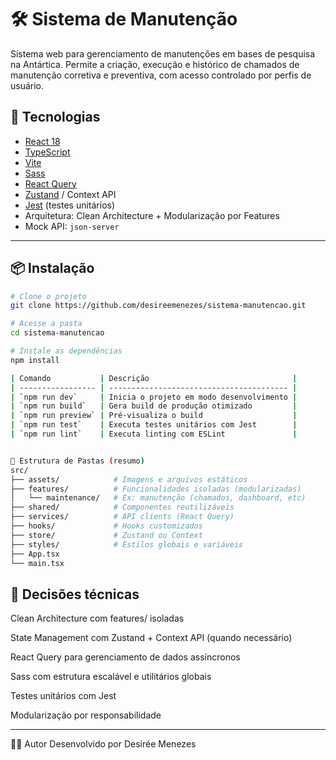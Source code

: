 # 🛠️ Sistema de Manutenção

Sistema web para gerenciamento de manutenções em bases de pesquisa na Antártica. 
Permite a criação, execução e histórico de chamados de manutenção corretiva e preventiva, com acesso controlado por perfis de usuário.

## 🚀 Tecnologias

- [React 18](https://reactjs.org/)
- [TypeScript](https://www.typescriptlang.org/)
- [Vite](https://vitejs.dev/)
- [Sass](https://sass-lang.com/)
- [React Query](https://react-query.tanstack.com/)
- [Zustand](https://zustand-demo.pmnd.rs/) / Context API
- [Jest](https://jestjs.io/) (testes unitários)
- Arquitetura: Clean Architecture + Modularização por Features
- Mock API: `json-server`

---

## 📦 Instalação

```bash
# Clone o projeto
git clone https://github.com/desireemenezes/sistema-manutencao.git

# Acesse a pasta
cd sistema-manutencao

# Instale as dependências
npm install

| Comando           | Descrição                                |
| ----------------- | ---------------------------------------- |
| `npm run dev`     | Inicia o projeto em modo desenvolvimento |
| `npm run build`   | Gera build de produção otimizado         |
| `npm run preview` | Pré-visualiza o build                    |
| `npm run test`    | Executa testes unitários com Jest        |
| `npm run lint`    | Executa linting com ESLint               |


🧱 Estrutura de Pastas (resumo)
src/
├── assets/            # Imagens e arquivos estáticos
├── features/          # Funcionalidades isoladas (modularizadas)
│   └── maintenance/   # Ex: manutenção (chamados, dashboard, etc)
├── shared/            # Componentes reutilizáveis
├── services/          # API clients (React Query)
├── hooks/             # Hooks customizados
├── store/             # Zustand ou Context
├── styles/            # Estilos globais e variáveis
├── App.tsx
└── main.tsx
````

## 🧠 Decisões técnicas
Clean Architecture com features/ isoladas

State Management com Zustand + Context API (quando necessário)

React Query para gerenciamento de dados assíncronos

Sass com estrutura escalável e utilitários globais

Testes unitários com Jest

Modularização por responsabilidade

---

🧑‍💻 Autor
Desenvolvido por Desirée Menezes
